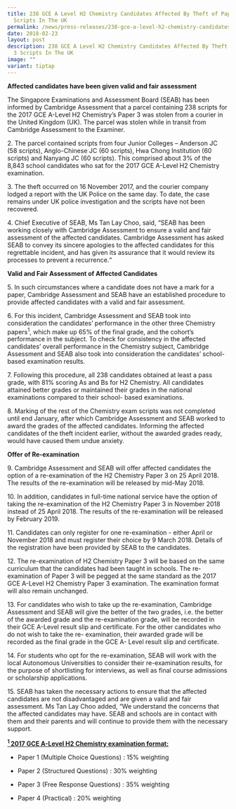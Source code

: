 ```yaml
---
title: 238 GCE A Level H2 Chemistry Candidates Affected By Theft of Paper 3
  Scripts In The UK
permalink: /news/press-releases/238-gce-a-level-h2-chemistry-candidates-affected-by-theft-of-paper-3-scripts/
date: 2018-02-23
layout: post
description: 238 GCE A Level H2 Chemistry Candidates Affected By Theft of Paper
  3 Scripts In The UK
image: ""
variant: tiptap
---
```

<p><strong>Affected candidates have been given valid and fair assessment</strong>
</p>
<p>The Singapore Examinations and Assessment Board (SEAB) has been informed
by Cambridge Assessment that a parcel containing 238 scripts for the 2017
GCE A-Level H2 Chemistry’s Paper 3 was stolen from a courier in the United
Kingdom (UK). The parcel was stolen while in transit from Cambridge Assessment
to the Examiner.</p>
<p>2. The parcel contained scripts from four Junior Colleges – Anderson JC
(58 scripts), Anglo-Chinese JC (60 scripts), Hwa Chong Institution (60
scripts) and Nanyang JC (60 scripts). This comprised about 3% of the 8,843
school candidates who sat for the 2017 GCE A-Level H2 Chemistry examination.</p>
<p>3. The theft occurred on 16 November 2017, and the courier company lodged
a report with the UK Police on the same day. To date, the case remains
under UK police investigation and the scripts have not been recovered.</p>
<p>4. Chief Executive of SEAB, Ms Tan Lay Choo, said, “SEAB has been working
closely with Cambridge Assessment to ensure a valid and fair assessment
of the affected candidates. Cambridge Assessment has asked SEAB to convey
its sincere apologies to the affected candidates for this regrettable incident,
and has given its assurance that it would review its processes to prevent
a recurrence.“</p>
<p><strong>Valid and Fair Assessment of Affected Candidates</strong>
</p>
<p>5. In such circumstances where a candidate does not have a mark for a
paper, Cambridge Assessment and SEAB have an established procedure to provide
affected candidates with a valid and fair assessment.</p>
<p>6. For this incident, Cambridge Assessment and SEAB took into consideration
the candidates’ performance in the other three Chemistry papers<sup>1</sup>,
which make up 65% of the final grade, and the cohort’s performance in the
subject. To check for consistency in the affected candidates’ overall performance
in the Chemistry subject, Cambridge Assessment and SEAB also took into
consideration the candidates’ school-based examination results.</p>
<p>7. Following this procedure, all 238 candidates obtained at least a pass
grade, with 81% scoring As and Bs for H2 Chemistry. All candidates attained
better grades or maintained their grades in the national examinations compared
to their school- based examinations.</p>
<p>8. Marking of the rest of the Chemistry exam scripts was not completed
until end January, after which Cambridge Assessment and SEAB worked to
award the grades of the affected candidates. Informing the affected candidates
of the theft incident earlier, without the awarded grades ready, would
have caused them undue anxiety.</p>
<p><strong>Offer of Re-examination</strong>
</p>
<p>9. Cambridge Assessment and SEAB will offer affected candidates the option
of a re-examination of the H2 Chemistry Paper 3 on 25 April 2018. The results
of the re-examination will be released by mid-May 2018.</p>
<p>10. In addition, candidates in full-time national service have the option
of taking the re-examination of the H2 Chemistry Paper 3 in November 2018
instead of 25 April 2018. The results of the re-examination will be released
by February 2019.</p>
<p>11. Candidates can only register for one re-examination - either April
or November 2018 and must register their choice by 9 March 2018. Details
of the registration have been provided by SEAB to the candidates.</p>
<p>12. The re-examination of H2 Chemistry Paper 3 will be based on the same
curriculum that the candidates had been taught in schools. The re-examination
of Paper 3 will be pegged at the same standard as the 2017 GCE A-Level
H2 Chemistry Paper 3 examination. The examination format will also remain
unchanged.</p>
<p>13. For candidates who wish to take up the re-examination, Cambridge Assessment
and SEAB will give the better of the two grades, i.e. the better of the
awarded grade and the re-examination grade, will be recorded in their GCE
A-Level result slip and certificate. For the other candidates who do not
wish to take the re- examination, their awarded grade will be recorded
as the final grade in the GCE A- Level result slip and certificate.</p>
<p>14. For students who opt for the re-examination, SEAB will work with the
local Autonomous Universities to consider their re-examination results,
for the purpose of shortlisting for interviews, as well as final course
admissions or scholarship applications.</p>
<p>15. SEAB has taken the necessary actions to ensure that the affected candidates
are not disadvantaged and are given a valid and fair assessment. Ms Tan
Lay Choo added, “We understand the concerns that the affected candidates
may have. SEAB and schools are in contact with them and their parents and
will continue to provide them with the necessary support.</p>
<p><strong><u><sup>1 </sup>2017 GCE A-Level H2 Chemistry examination format:</u></strong>
</p>
<ul data-tight="true" class="tight">
<li>
<p>Paper 1 (Multiple Choice Questions) : 15% weighting</p>
</li>
<li>
<p>Paper 2 (Structured Questions) : 30% weighting</p>
</li>
<li>
<p>Paper 3 (Free Response Questions) : 35% weighting</p>
</li>
<li>
<p>Paper 4 (Practical) : 20% weighting</p>
</li>
</ul>
<p></p>